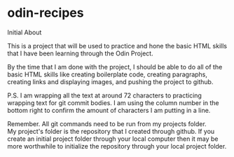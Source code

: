 # odin-recipes
Initial About

This is a project that will be used to practice and hone the basic HTML 
skills that I have been learning through the Odin Project.

By the time that I am done with the project, I should be able to do all
of the basic HTML skills like creating boilerplate code, creating
paragraphs, creating links and displaying images, and pushing
the project to github.  

P.S.  I am wrapping all the text at around 72 characters to practicing
wrapping text for git commit bodies.  I am using the column number in
the bottom right to confirm the amount of characters I am putting in 
a line.

Remember.  All git commands need to be run from my projects folder.  
My project's folder is the repository that I created through github.
If you create an initial project folder through your local computer
then it may be more worthwhile to initialize the repository through
your local project folder.  